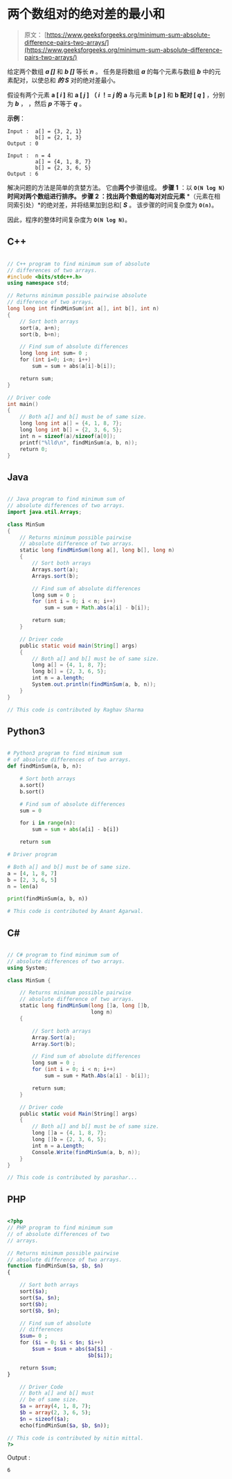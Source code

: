 # 两个数组对的绝对差的最小和

> 原文： [https://www.geeksforgeeks.org/minimum-sum-absolute-difference-pairs-two-arrays/](https://www.geeksforgeeks.org/minimum-sum-absolute-difference-pairs-two-arrays/)

给定两个数组 ***a []*** 和 ***b []*** 等长 ***n*** 。 任务是将数组 ***a*** 的每个元素与数组 ***b*** 中的元素配对，以使总和 *****的 S***** 对的绝对差最小。

假设有两个元素 **a [ *i* ]** 和 **a [ *j* ]** **（ *i* ！= *j* 的** **a** 与元素 **b [ *p* ]** 和 **b 配对 [ *q* ]** ，分别为 ***b*** ，
，然后 ***p*** 不等于 ***q*** 。

**示例**：

```
Input :  a[] = {3, 2, 1}
         b[] = {2, 1, 3}
Output : 0

Input :  n = 4
         a[] = {4, 1, 8, 7}
         b[] = {2, 3, 6, 5}
Output : 6

```



解决问题的方法是简单的贪婪方法。 它由**两个**步骤组成。
**步骤 1** ：以 **`O(N log N)`**时间对两个数组进行排序。
**步骤 2** ：找出两个数组的每对**对应元素** *（元素在相同索引处）*的绝对差，并将结果加到总和[ ***S*** 。 该步骤的时间复杂度为 **`O(n)`**。

因此，程序的整体时间复杂度为 **`O(N log N)`**。

## C++ 

```cpp

// C++ program to find minimum sum of absolute 
// differences of two arrays. 
#include <bits/stdc++.h> 
using namespace std; 

// Returns minimum possible pairwise absolute 
// difference of two arrays. 
long long int findMinSum(int a[], int b[], int n) 
{ 
    // Sort both arrays 
    sort(a, a+n); 
    sort(b, b+n); 

    // Find sum of absolute differences 
    long long int sum= 0 ; 
    for (int i=0; i<n; i++) 
        sum = sum + abs(a[i]-b[i]); 

    return sum; 
} 

// Driver code 
int main() 
{ 
    // Both a[] and b[] must be of same size. 
    long long int a[] = {4, 1, 8, 7}; 
    long long int b[] = {2, 3, 6, 5}; 
    int n = sizeof(a)/sizeof(a[0]); 
    printf("%lld\n", findMinSum(a, b, n)); 
    return 0; 
} 

```

## Java

```java

// Java program to find minimum sum of 
// absolute differences of two arrays. 
import java.util.Arrays; 

class MinSum 
{ 
    // Returns minimum possible pairwise  
    // absolute difference of two arrays. 
    static long findMinSum(long a[], long b[], long n) 
    { 
        // Sort both arrays 
        Arrays.sort(a); 
        Arrays.sort(b); 

        // Find sum of absolute differences 
        long sum = 0 ; 
        for (int i = 0; i < n; i++) 
            sum = sum + Math.abs(a[i] - b[i]); 

        return sum; 
    } 

    // Driver code 
    public static void main(String[] args)  
    { 
        // Both a[] and b[] must be of same size. 
        long a[] = {4, 1, 8, 7}; 
        long b[] = {2, 3, 6, 5}; 
        int n = a.length; 
        System.out.println(findMinSum(a, b, n)); 
    }     
} 

// This code is contributed by Raghav Sharma 

```

## Python3

```py

# Python3 program to find minimum sum  
# of absolute differences of two arrays. 
def findMinSum(a, b, n): 

    # Sort both arrays 
    a.sort() 
    b.sort() 

    # Find sum of absolute differences 
    sum = 0

    for i in range(n): 
        sum = sum + abs(a[i] - b[i]) 

    return sum

# Driver program 

# Both a[] and b[] must be of same size. 
a = [4, 1, 8, 7] 
b = [2, 3, 6, 5] 
n = len(a) 

print(findMinSum(a, b, n)) 

# This code is contributed by Anant Agarwal. 

```

## C# 

```cs

// C# program to find minimum sum of 
// absolute differences of two arrays. 
using System; 

class MinSum { 

    // Returns minimum possible pairwise  
    // absolute difference of two arrays. 
    static long findMinSum(long []a, long []b, 
                           long n) 
    { 

        // Sort both arrays 
        Array.Sort(a); 
        Array.Sort(b); 

        // Find sum of absolute differences 
        long sum = 0 ; 
        for (int i = 0; i < n; i++) 
            sum = sum + Math.Abs(a[i] - b[i]); 

        return sum; 
    } 

    // Driver code 
    public static void Main(String[] args)  
    { 
        // Both a[] and b[] must be of same size. 
        long []a = {4, 1, 8, 7}; 
        long []b = {2, 3, 6, 5}; 
        int n = a.Length; 
        Console.Write(findMinSum(a, b, n)); 
    }  
} 

// This code is contributed by parashar... 

```

## PHP

```php

<?php 
// PHP program to find minimum sum  
// of absolute differences of two  
// arrays. 

// Returns minimum possible pairwise 
// absolute difference of two arrays. 
function findMinSum($a, $b, $n) 
{ 

    // Sort both arrays 
    sort($a);  
    sort($a, $n); 
    sort($b);  
    sort($b, $n); 

    // Find sum of absolute  
    // differences 
    $sum= 0 ; 
    for ($i = 0; $i < $n; $i++) 
        $sum = $sum + abs($a[$i] -  
                          $b[$i]); 

    return $sum; 
} 

    // Driver Code 
    // Both a[] and b[] must 
    // be of same size. 
    $a = array(4, 1, 8, 7); 
    $b = array(2, 3, 6, 5); 
    $n = sizeof($a); 
    echo(findMinSum($a, $b, $n)); 

// This code is contributed by nitin mittal. 
?> 

```

Output :

```
6

```

